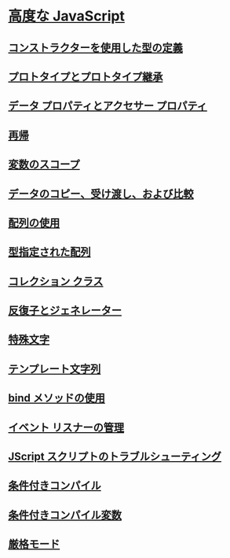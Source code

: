 # [高度な JavaScript](advanced-javascript.md)
## [コンストラクターを使用した型の定義](using-constructors-to-define-types.md)
## [プロトタイプとプロトタイプ継承](prototypes-and-prototype-inheritance.md)
## [データ プロパティとアクセサー プロパティ](data-properties-and-accessor-properties.md)
## [再帰](recursion-javascript.md)
## [変数のスコープ](variable-scope-javascript.md)
## [データのコピー、受け渡し、および比較](copying-passing-and-comparing-data-javascript.md)
## [配列の使用](using-arrays-javascript.md)
## [型指定された配列](typed-arrays-javascript.md)
## [コレクション クラス](collections-javascript.md)
## [反復子とジェネレーター](iterators-and-generators-javascript.md)
## [特殊文字](special-characters-javascript.md)
## [テンプレート文字列](template-strings-javascript.md)
## [bind メソッドの使用](using-the-bind-method-javascript.md)
## [イベント リスナーの管理](managing-event-listeners.md)
## [JScript スクリプトのトラブルシューティング](troubleshooting-your-scripts-javascript.md)
## [条件付きコンパイル](conditional-compilation-javascript.md)
## [条件付きコンパイル変数](conditional-compilation-variables-javascript.md)
## [厳格モード](strict-mode-javascript.md)
